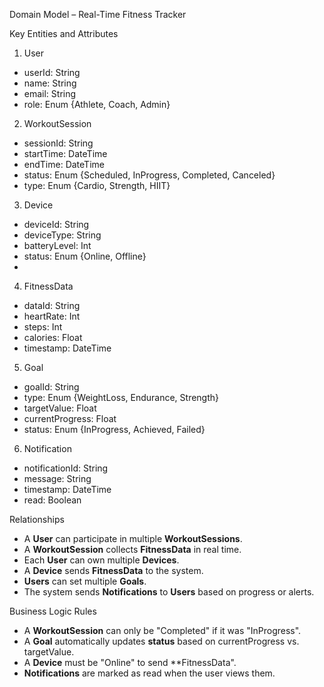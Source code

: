  Domain Model – Real-Time Fitness Tracker

 Key Entities and Attributes
 
 1. User
- userId: String
- name: String
- email: String
- role: Enum {Athlete, Coach, Admin}

2. WorkoutSession
- sessionId: String
- startTime: DateTime
- endTime: DateTime
- status: Enum {Scheduled, InProgress, Completed, Canceled}
- type: Enum {Cardio, Strength, HIIT}

 3. Device
- deviceId: String
- deviceType: String
- batteryLevel: Int
- status: Enum {Online, Offline}
- 
 4. FitnessData
- dataId: String
- heartRate: Int
- steps: Int
- calories: Float
- timestamp: DateTime

 5. Goal
- goalId: String
- type: Enum {WeightLoss, Endurance, Strength}
- targetValue: Float
- currentProgress: Float
- status: Enum {InProgress, Achieved, Failed}

6. Notification
- notificationId: String
- message: String
- timestamp: DateTime
- read: Boolean

Relationships

- A **User** can participate in multiple **WorkoutSessions**.
- A **WorkoutSession** collects **FitnessData** in real time.
- Each **User** can own multiple **Devices**.
- A **Device** sends **FitnessData** to the system.
- **Users** can set multiple **Goals**.
- The system sends **Notifications** to **Users** based on progress or alerts.

 Business Logic Rules

- A **WorkoutSession** can only be "Completed" if it was "InProgress".
- A **Goal** automatically updates **status** based on currentProgress vs. targetValue.
- A **Device** must be "Online" to send **FitnessData".
- **Notifications** are marked as read when the user views them.

